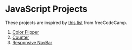 # JavaScript Projects

These projects are inspired by [this list](https://www.freecodecamp.org/news/javascript-projects-for-beginners/) from freeCodeCamp.

1. [Color Flipper](https://github.com/BogdanNitica99/JavaScript-Projects/blob/master/Color%20Flipper)
2. [Counter](https://github.com/BogdanNitica99/JavaScript-Projects/blob/master/Counter)
3. [Responsive NavBar](https://github.com/BogdanNitica99/JavaScript-Projects/blob/master/Responsive%20NavBar)
